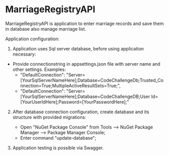 # MarriageRegistryAPI

MarriageRegistryAPI is application to enter marriage records and save them in database also manage marriage list.

Application configuration: 

1. Application uses Sql server database, before using application necessary:
  - Provide connectionstring in appsettings.json file with server name and other settings. Examples: 
    - "DefaultConnection": "Server=[YourSqlServerNameHere];Database=CodeChallengeDb;Trusted_Connection=True;MultipleActiveResultSets=True;",
    - "DefaultConnection": "Server=[YourSqlServerNameHere];Database=CodeChallengeDB;User Id=[YourUserIdHere];Password=[YourPasswordHere];"
2. After database connection configuration, create database and its structure with provided migrations: 
   - Open "NuGet Package Console" from Tools --> NuGet Package Manager --> Package  Manager Console;
   - Enter command "update-database";
        
3. Application testing is possible via Swagger. 
